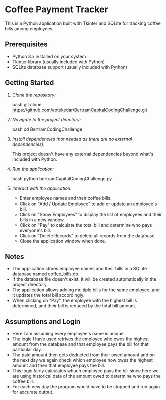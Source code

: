 # Coffee Payment Tracker

This is a Python application built with Tkinter and SQLite for tracking coffee bills among employees.

## Prerequisites

- Python 3.x installed on your system
- Tkinter library (usually included with Python)
- SQLite database support (usually included with Python)

## Getting Started

1. *Clone the repository:*

    bash
    git clone https://github.com/aptekedar/BertramCapitalCodingChallenge.git
    

2. *Navigate to the project directory:*

    bash
    cd BertramCodingChallenge
    

3. *Install dependencies (not needed as there are no external dependencies):*

    This project doesn't have any external dependencies beyond what's included with Python.

4. *Run the application:*

    bash
    python bertramCapitalCodingChallenge.py
    

5. *Interact with the application:*

    - Enter employee names and their coffee bills.
    - Click on "Add / Update Employee" to add or update an employee's bill.
    - Click on "Show Employees" to display the list of employees and their bills in a new window.
    - Click on "Pay" to calculate the total bill and determine who pays everyone's bill.
    - Click on "Delete Records" to delete all records from the database.
    - Close the application window when done.

## Notes

- The application stores employee names and their bills in a SQLite database named coffee_bills.db.
- If the database file doesn't exist, it will be created automatically in the project directory.
- The application allows adding multiple bills for the same employee, and it updates the total bill accordingly.
- When clicking on "Pay", the employee with the highest bill is determined, and their bill is reduced by the total bill amount.


## Assumptions and Login
- Here I am assuming every employee's name is unique.
- The logic I have used retrives the employee who owes the highest amount from the database and that employee pays the bill for that particular day.
- The paid amount then gets deducted from their owed amount and on the next day we again check which employee now owes the highest amount and then that employee pays the bill.
- This logic fairly calculates whuch employee pays the bill since here we are using historical data of the amount owed to determine who pays the coffee bill.
- For each new day the program would have to be stopped and run again for accurate output.